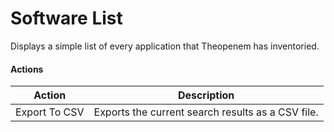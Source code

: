 # Software List

Displays a simple list of every application that Theopenem has inventoried.

#### Actions
Action | Description
------|------------
Export To CSV | Exports the current search results as a CSV file.
